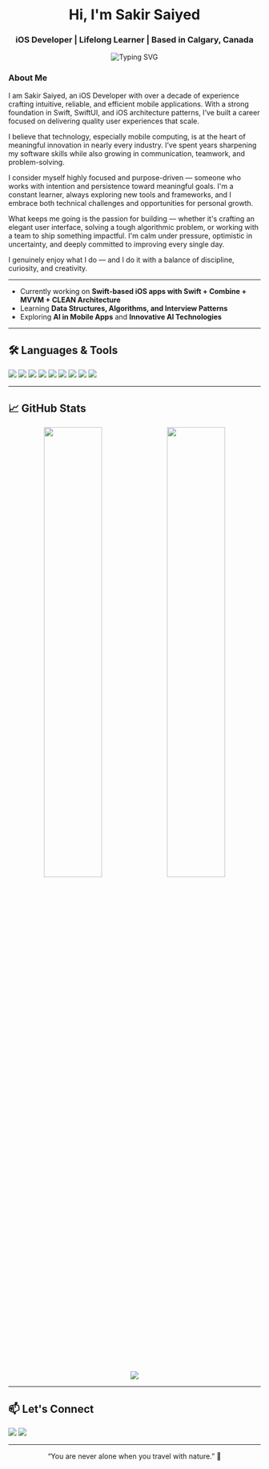 <h1 align="center">Hi, I'm Sakir Saiyed</h1>
<h3 align="center"> iOS Developer | Lifelong Learner | Based in Calgary, Canada</h3>

<p align="center">
  <img src="https://readme-typing-svg.demolab.com?font=Fira+Code&duration=3000&pause=1000&color=00B6F1&center=true&vCenter=true&width=450&lines=Swift+%7C+iOS+%7C+SwiftUI+%7C+Combine;Learning+DSA+%26+building+side+projects" alt="Typing SVG" />
</p>

### About Me 

I am Sakir Saiyed, an iOS Developer with over a decade of experience crafting intuitive, reliable, and efficient mobile applications. With a strong foundation in Swift, SwiftUI, and iOS architecture patterns, I’ve built a career focused on delivering quality user experiences that scale.

I believe that technology, especially mobile computing, is at the heart of meaningful innovation in nearly every industry. I’ve spent years sharpening my software skills while also growing in communication, teamwork, and problem-solving.

I consider myself highly focused and purpose-driven — someone who works with intention and persistence toward meaningful goals. I'm a constant learner, always exploring new tools and frameworks, and I embrace both technical challenges and opportunities for personal growth.

What keeps me going is the passion for building — whether it's crafting an elegant user interface, solving a tough algorithmic problem, or working with a team to ship something impactful. I'm calm under pressure, optimistic in uncertainty, and deeply committed to improving every single day.

I genuinely enjoy what I do — and I do it with a balance of discipline, curiosity, and creativity.

---

- Currently working on **Swift-based iOS apps with Swift + Combine + MVVM + CLEAN Architecture**
- Learning **Data Structures, Algorithms, and Interview Patterns**
- Exploring **AI in Mobile Apps** and **Innovative AI Technologies**

---

<h2>🛠️ Languages & Tools</h2>

<p align="left">
  <img src="https://img.shields.io/badge/Swift-F05138?style=for-the-badge&logo=swift&logoColor=white"/>
  <img src="https://img.shields.io/badge/Xcode-1575F9?style=for-the-badge&logo=Xcode&logoColor=white"/>
  <img src="https://img.shields.io/badge/UIKit-000000?style=for-the-badge&logo=apple&logoColor=white"/>
  <img src="https://img.shields.io/badge/SwiftUI-46C4F1?style=for-the-badge&logo=swift&logoColor=white"/>
  <img src="https://img.shields.io/badge/Combine-FF6F61?style=for-the-badge"/>
  <img src="https://img.shields.io/badge/CoreData-4E4E50?style=for-the-badge"/>
  <img src="https://img.shields.io/badge/Firebase-FFCA28?style=for-the-badge&logo=firebase&logoColor=black"/>
  <img src="https://img.shields.io/badge/GitHub%20Actions-2088FF?style=for-the-badge&logo=github-actions&logoColor=white"/>
  <img src="https://img.shields.io/badge/CocoaPods-E95420?style=for-the-badge&logo=appveyor"/>
</p>

---

<h2>📈 GitHub Stats</h2>

<p align="center">
  <img width="48%" src="https://github-readme-stats.vercel.app/api?username=sakirsaiyed&show_icons=true&theme=radical" />
  <img width="48%" src="https://github-readme-streak-stats.herokuapp.com/?user=sakirsaiyed&theme=radical" />
</p>

<p align="center">
  <img src="https://github-readme-activity-graph.cyclic.app/graph?username=sakirsaiyed&theme=github-compact&hide_border=true"/>
</p>

---

<h2>📫 Let's Connect</h2>

<p>
  <a href="mailto:sakirsaiyed29@gmail.com"><img src="https://img.shields.io/badge/Email-D14836?style=for-the-badge&logo=gmail&logoColor=white"/></a>
  <a href="https://www.linkedin.com/in/sakirali-saiyed-57387762/"><img src="https://img.shields.io/badge/LinkedIn-blue?style=for-the-badge&logo=linkedin&logoColor=white"/></a>
</p>

---

<p align="center">“You are never alone when you travel with nature.” 🌲</p>
